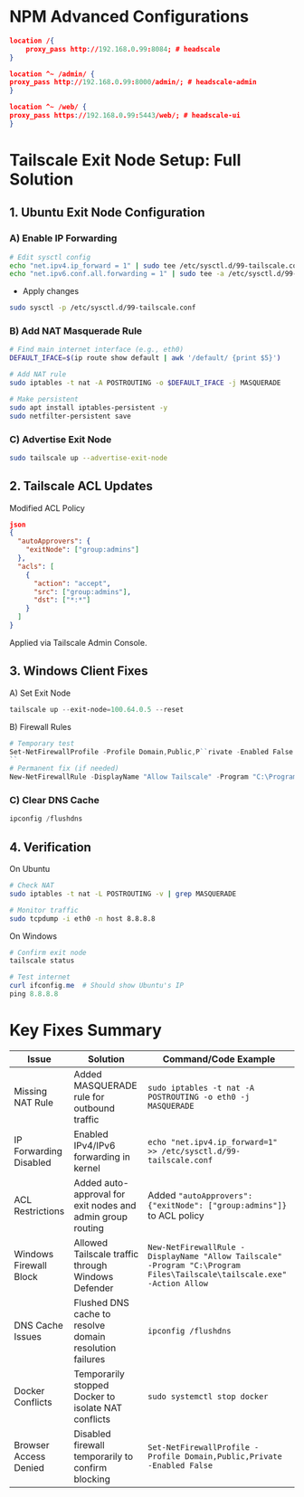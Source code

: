 # NPM Advanced Configurations
```json
location /{
    proxy_pass http://192.168.0.99:8084; # headscale
}

location ^~ /admin/ {
proxy_pass http://192.168.0.99:8000/admin/; # headscale-admin
}

location ^~ /web/ {
proxy_pass https://192.168.0.99:5443/web/; # headscale-ui
}

```
# Tailscale Exit Node Setup: Full Solution
## 1. Ubuntu Exit Node Configuration
### A) Enable IP Forwarding
```bash
# Edit sysctl config
echo "net.ipv4.ip_forward = 1" | sudo tee /etc/sysctl.d/99-tailscale.conf
echo "net.ipv6.conf.all.forwarding = 1" | sudo tee -a /etc/sysctl.d/99-tailscale.conf
```
- Apply changes
```bash
sudo sysctl -p /etc/sysctl.d/99-tailscale.conf
```
### B) Add NAT Masquerade Rule
```bash
# Find main internet interface (e.g., eth0)
DEFAULT_IFACE=$(ip route show default | awk '/default/ {print $5}')

# Add NAT rule
sudo iptables -t nat -A POSTROUTING -o $DEFAULT_IFACE -j MASQUERADE

# Make persistent
sudo apt install iptables-persistent -y
sudo netfilter-persistent save
```
### C) Advertise Exit Node
```bash
sudo tailscale up --advertise-exit-node
```
## 2. Tailscale ACL Updates
Modified ACL Policy
```json
json
{
  "autoApprovers": {
    "exitNode": ["group:admins"]
  },
  "acls": [
    {
      "action": "accept",
      "src": ["group:admins"],
      "dst": ["*:*"]
    }
  ]
}
```
Applied via Tailscale Admin Console.

## 3. Windows Client Fixes
A) Set Exit Node
```powershell
tailscale up --exit-node=100.64.0.5 --reset
```
B) Firewall Rules
```powershell
# Temporary test
Set-NetFirewallProfile -Profile Domain,Public,P``rivate -Enabled False
``
# Permanent fix (if needed)
New-NetFirewallRule -DisplayName "Allow Tailscale" -Program "C:\Program Files\Tailscale\tailscale.exe" -Action Allow
```
### C) Clear DNS Cache
```powershell
ipconfig /flushdns
```
## 4. Verification
On Ubuntu
```bash
# Check NAT
sudo iptables -t nat -L POSTROUTING -v | grep MASQUERADE

# Monitor traffic
sudo tcpdump -i eth0 -n host 8.8.8.8
```
On Windows
```powershell
# Confirm exit node
tailscale status

# Test internet
curl ifconfig.me  # Should show Ubuntu's IP
ping 8.8.8.8
```

# **Key Fixes Summary**

| Issue                  | Solution                                                                 | Command/Code Example                                                                 |
|------------------------|--------------------------------------------------------------------------|-------------------------------------------------------------------------------------|
| Missing NAT Rule       | Added MASQUERADE rule for outbound traffic                              | `sudo iptables -t nat -A POSTROUTING -o eth0 -j MASQUERADE`                         |
| IP Forwarding Disabled | Enabled IPv4/IPv6 forwarding in kernel                                  | `echo "net.ipv4.ip_forward=1" >> /etc/sysctl.d/99-tailscale.conf`                   |
| ACL Restrictions       | Added auto-approval for exit nodes and admin group routing              | Added `"autoApprovers": {"exitNode": ["group:admins"]}` to ACL policy                |
| Windows Firewall Block | Allowed Tailscale traffic through Windows Defender                       | `New-NetFirewallRule -DisplayName "Allow Tailscale" -Program "C:\Program Files\Tailscale\tailscale.exe" -Action Allow` |
| DNS Cache Issues       | Flushed DNS cache to resolve domain resolution failures                 | `ipconfig /flushdns`                                                                |
| Docker Conflicts       | Temporarily stopped Docker to isolate NAT conflicts                     | `sudo systemctl stop docker`                                                        |
| Browser Access Denied  | Disabled firewall temporarily to confirm blocking                       | `Set-NetFirewallProfile -Profile Domain,Public,Private -Enabled False`              |